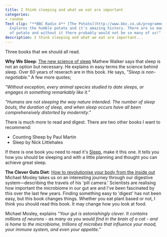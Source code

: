```yaml
---
title: I think sleeping and what we eat are important
categories:
- random
Text clip: "**BBC Radio 4** [The Potato](http://www.bbc.co.uk/programmes/b08n20k3)
  Explores the humble potato and it's amazing history. There are so many varieties
  of potato and without it there probably would not be so many of us!"
description: I think sleeping and what we eat are important...
---
```


Three books that we should all read.

**Why We Sleep**: [The new science of sleep](https://www.amazon.co.uk/Why-We-Sleep-Science-Dreams-ebook/dp/B06Y649387/ref=sr_1_1?s=books&ie=UTF8&qid=1512589383&sr=1-1&keywords=why+we+sleep) Mathew Walker says that sleep is not an option but necessary. He explains in easy terms the science behind sleep. Over 60 years of reserach are in this book. He says, _"Sleep is non-negotiable."_ A few more quotes;

_"Without exception, every animal species studied to date sleeps, or engages in something remarkably like it."_

_"Humans are not sleeping the way nature intended. The number of sleep bouts, the duration of sleep, and when sleep occurs have all been comprehensively distorted by modernity."_

There is much more to read and digest. There are two other books I want to recommend:

* Counting Sheep by Paul Martin
* Sleep by Nick Littlehales

If there is one book you need to read it's [Sleep](https://www.amazon.co.uk/Sleep-Hours-Power-Naps-Recharge/dp/0241975972/ref=sr_1_1?ie=UTF8&qid=1526804747&sr=8-1&keywords=sleep+nick+littlehales), make it this one. It tells you how you should be sleeping and with a little planning and thought you can achieve great sleep.

**The Clever Guts Diet**: [How to revolutionise your body from the inside out](https://www.amazon.co.uk/gp/product/1780723040/ref=oh_aui_detailpage_o01_s01?ie=UTF8&psc=1) Michael Mosley takes us on an interesting journey through our digestive system—describing the travels of his 'pill camera.' Scientists are realising how important the microbiome in our gut are and I've been fascinated by this over the last few years. Finding something easy to 'digest' has not been easy, but this book changes things. Whether you eat plant based or not, I think you should read this book. It may change how you look at food.

Michael Mosley, explains _“Your gut is astonishingly clever. It contains millions of neurons - as many as you would find in the brain of a cat - and is home to the microbiome, trillions of microbes that influence your mood, your immune system, and even your appetite.”_